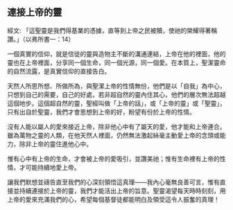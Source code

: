 ## 連接上帝的靈 ##

經文: 「這聖靈是我們得基業的憑據，直等到上帝之民被贖，使祂的榮耀得著稱讚。」（以弗所書一：14）



一個真實的信仰，就是信徒的靈與造物主不斷的溝通連結，上帝在他的裡面，他的靈也在上帝裡面，分享同一個生命，同一個光源，同一個愛。在本質上，聖潔靈命的自然流露，是真實信仰的直接告白。

天然人所思所想、所做所為，與聖潔上帝的性情無份，他們是以「自我」為中心，只想到自己的需要，自己的好處，若非超自然的靈內住其心，他們的層次無法超越這個地步。這個超自然的靈，聖經叫做「上帝的話」，或「上帝的靈」或「聖靈」，只有出自於聖靈，我們才會思想到上帝的好，盼望有份於上帝的性情。

沒有人能以屬人的愛來接近上帝，除非他心中有了屬天的愛，他才能和上帝連合。雖為萬物之靈的人類，在他天然人裡面，仍然無法激起絲毫主動愛上帝的念頭或能力，除非上帝的靈住進他心中。

惟有心中有上帝的生命，才會被上帝的愛吸引，並讚美祂；惟有生命裡有上帝的性情，才可能持續地愛上帝。

讓我們默想並禱告直至我們的心深刻領悟這真理——我內心毫無良善可言，惟有直接並持續連接於上帝的靈，我們才能活出上帝的旨意。聖靈渴望每天時時刻刻，用上帝的愛來充滿我們的心，希望每個基督徒都能明白及領受這令人振奮的真理！
